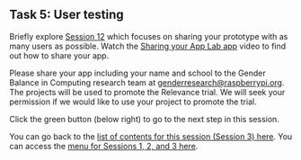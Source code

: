## Task 5: User testing
Briefly explore [Session 12](http://ncce.io/AbMR3v) which focuses on sharing your prototype with as many users as possible. Watch the [Sharing your App Lab app](https://www.youtube.com/watch?v=EWWXjOI8MNE) video to find out how to share your app.

Please share your app including your name and school to the Gender Balance in Computing research team at [genderresearch@raspberrypi.org](mailto:genderresearch@raspberrypi.org). The projects will be used to promote the Relevance trial. We will seek your permission if we would like to use your project to promote the trial.

Click the green button (below right) to go to the next step in this session.

You can go back to the [list of contents for this session (Session 3) here](https://projects.raspberrypi.org/en/projects/Year8-RelevanceTraining-Part1-GBICi4).
You can access the [menu for Sessions 1, 2, and 3 here](https://projects.raspberrypi.org/en/pathways/year8-relevancetraining-gbici4).
